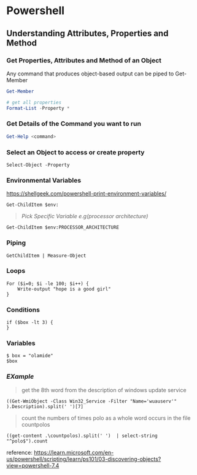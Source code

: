 # Powershell

## Understanding Attributes, Properties and Method

### Get Properties, Attributes and Method of an Object

 Any command that produces object-based output can be piped to Get-Member

```powershell
Get-Member

# get all properties
Format-List -Property *
```


### Get Details of the Command you want to run

```powershell
Get-Help <command>
```

### Select an Object to access or create property 

```
Select-Object -Property
```


### Environmental Variables
https://shellgeek.com/powershell-print-environment-variables/


```
Get-ChildItem $env:
```
> *Pick Specific Variable e.g(processor architecture)*

```
Get-ChildItem $env:PROCESSOR_ARCHITECTURE
```


### Piping 

```
GetChildItem | Measure-Object
```


### Loops 

```
For ($i=0; $i -le 100; $i++) {
    Write-output "hope is a good girl"
}

```

### Conditions
```
if ($box -lt 3) {
}
```


### Variables

```
$ box = "olamide"
$box
```


### _EXample_

> get the 8th word from the description of windows update service

```
((Get-WmiObject -Class Win32_Service -Filter "Name='wuauserv'" ).Description).split(' ')[7] 
```
> count the numbers of times polo as a whole word occurs in the file countpolos

```
((get-content .\countpolos).split(' ')  | select-string "^polo$").count 
```



reference: https://learn.microsoft.com/en-us/powershell/scripting/learn/ps101/03-discovering-objects?view=powershell-7.4
